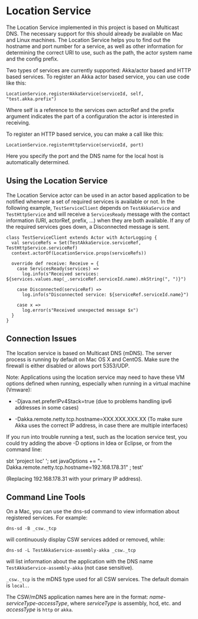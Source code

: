 Location Service
=====================

The Location Service implemented in this project is based on Multicast DNS.
The necessary support for this should already be available on Mac and Linux machines.
The Location Service helps you to find out the hostname and port number for a service,
as well as other information for determining the correct URI to use, such as the path,
the actor system name and the config prefix.

Two types of services are currently supported: Akka/actor based and HTTP based services.
To register an Akka actor based service, you can use code like this:

    LocationService.registerAkkaService(serviceId, self, "test.akka.prefix")

Where self is a reference to the services own actorRef and the prefix argument indicates the
part of a configuration the actor is interested in receiving.

To register an HTTP based service, you can make a call like this:

    LocationService.registerHttpService(serviceId, port)
    
Here you specify the port and the DNS name for the local host is automatically determined.


Using the Location Service
--------------------------

The Location Service actor can be used in an actor based application to be notified whenever
a set of required services is available or not. In the following example, `TestServiceClient`
depends on `TestAkkaService` and `TestHttpService` and will receive a `ServicesReady` message
with the contact information (URI, actorRef, prefix, ...) when they are both available.
If any of the required services goes down, a Disconnected message is sent.

```
class TestServiceClient extends Actor with ActorLogging {
  val serviceRefs = Set(TestAkkaService.serviceRef, TestHttpService.serviceRef)
  context.actorOf(LocationService.props(serviceRefs))

  override def receive: Receive = {
    case ServicesReady(services) =>
      log.info(s"Received services: ${services.values.map(_.serviceRef.serviceId.name).mkString(", ")}")
    
    case Disconnected(serviceRef) =>
      log.info(s"Disconnected service: ${serviceRef.serviceId.name}")
    
    case x =>
      log.error(s"Received unexpected message $x")
  }
}

```

Connection Issues
-----------------

The location service is based on Multicast DNS (mDNS). The server process is running by default on
Mac OS X and CentOS. Make sure the firewall is either disabled or allows port 5353/UDP.

Note: Applications using the location service may need to have these VM options defined when running,
especially when running in a virtual machine (Vmware):

* -Djava.net.preferIPv4Stack=true (due to problems handling ipv6 addresses in some cases)

* -Dakka.remote.netty.tcp.hostname=XXX.XXX.XXX.XX (To make sure Akka uses the correct IP address, in case there are multiple interfaces)

If you run into trouble running a test, such as the location service test, you could try adding the above -D options
in Idea or Eclipse, or from the command line:

  sbt 'project loc' '; set javaOptions += "-Dakka.remote.netty.tcp.hostname=192.168.178.31" ; test'

(Replacing 192.168.178.31 with your primary IP address).

Command Line Tools
------------------

On a Mac, you can use the dns-sd command to view information about registered services.
For example:

    dns-sd -B _csw._tcp 

will continuously display CSW services added or removed, while:

    dns-sd -L TestAkkaService-assembly-akka _csw._tcp

will list information about the application with the DNS name `TestAkkaService-assembly-akka` (not case sensitive).

`_csw._tcp` is the mDNS type used for all CSW services. The default domain is `local.`.

The CSW/mDNS application names here are in the format: *name-serviceType-accessType*,
where *serviceType* is assembly, hcd, etc. and *accessType* is `http` or `akka`.


